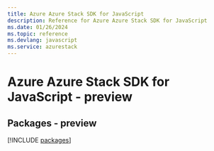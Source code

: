 ```yaml
---
title: Azure Azure Stack SDK for JavaScript
description: Reference for Azure Azure Stack SDK for JavaScript
ms.date: 01/26/2024
ms.topic: reference
ms.devlang: javascript
ms.service: azurestack
---
```

# Azure Azure Stack SDK for JavaScript - preview
## Packages - preview
[!INCLUDE [packages](azure-stack-index.md)]